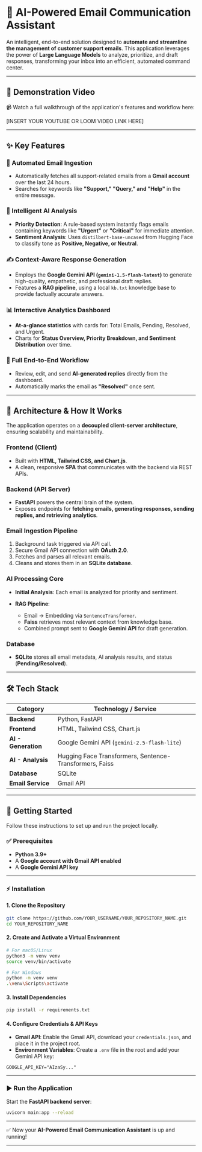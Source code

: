 # 📧 AI-Powered Email Communication Assistant

An intelligent, end-to-end solution designed to **automate and streamline the management of customer support emails**.
This application leverages the power of **Large Language Models** to analyze, prioritize, and draft responses, transforming your inbox into an efficient, automated command center.

---

## 🎥 Demonstration Video

📹 Watch a full walkthrough of the application's features and workflow here:

\[INSERT YOUR YOUTUBE OR LOOM VIDEO LINK HERE]

---

## ✨ Key Features

### 📨 Automated Email Ingestion

* Automatically fetches all support-related emails from a **Gmail account** over the last 24 hours.
* Searches for keywords like **"Support," "Query," and "Help"** in the entire message.

### 🤖 Intelligent AI Analysis

* **Priority Detection**: A rule-based system instantly flags emails containing keywords like **"Urgent"** or **"Critical"** for immediate attention.
* **Sentiment Analysis**: Uses `distilbert-base-uncased` from Hugging Face to classify tone as **Positive, Negative, or Neutral**.

### ✍️ Context-Aware Response Generation

* Employs the **Google Gemini API (`gemini-1.5-flash-latest`)** to generate high-quality, empathetic, and professional draft replies.
* Features a **RAG pipeline**, using a local `kb.txt` knowledge base to provide factually accurate answers.

### 📊 Interactive Analytics Dashboard

* **At-a-glance statistics** with cards for: Total Emails, Pending, Resolved, and Urgent.
* Charts for **Status Overview, Priority Breakdown, and Sentiment Distribution** over time.

### 🔄 Full End-to-End Workflow

* Review, edit, and send **AI-generated replies** directly from the dashboard.
* Automatically marks the email as **"Resolved"** once sent.

---

## 🏩 Architecture & How It Works

The application operates on a **decoupled client-server architecture**, ensuring scalability and maintainability.

### **Frontend (Client)**

* Built with **HTML, Tailwind CSS, and Chart.js**.
* A clean, responsive **SPA** that communicates with the backend via REST APIs.

### **Backend (API Server)**

* **FastAPI** powers the central brain of the system.
* Exposes endpoints for **fetching emails, generating responses, sending replies, and retrieving analytics**.

### **Email Ingestion Pipeline**

1. Background task triggered via API call.
2. Secure Gmail API connection with **OAuth 2.0**.
3. Fetches and parses all relevant emails.
4. Cleans and stores them in an **SQLite database**.

### **AI Processing Core**

* **Initial Analysis**: Each email is analyzed for priority and sentiment.
* **RAG Pipeline**:

  * Email → Embedding via `SentenceTransformer`.
  * **Faiss** retrieves most relevant context from knowledge base.
  * Combined prompt sent to **Google Gemini API** for draft generation.

### **Database**

* **SQLite** stores all email metadata, AI analysis results, and status (**Pending/Resolved**).

---

## 🛠️ Tech Stack

| Category            | Technology / Service                                    |
| ------------------- | ------------------------------------------------------- |
| **Backend**         | Python, FastAPI                                         |
| **Frontend**        | HTML, Tailwind CSS, Chart.js                            |
| **AI - Generation** | Google Gemini API (`gemini-2.5-flash-lite`)           |
| **AI - Analysis**   | Hugging Face Transformers, Sentence-Transformers, Faiss |
| **Database**        | SQLite                                                  |
| **Email Service**   | Gmail API                                               |

---

## 🚀 Getting Started

Follow these instructions to set up and run the project locally.

### ✅ Prerequisites

* **Python 3.9+**
* A **Google account with Gmail API enabled**
* A **Google Gemini API key**

---

### ⚡ Installation

#### 1. Clone the Repository

```bash
git clone https://github.com/YOUR_USERNAME/YOUR_REPOSITORY_NAME.git
cd YOUR_REPOSITORY_NAME
```

#### 2. Create and Activate a Virtual Environment

```bash
# For macOS/Linux
python3 -m venv venv
source venv/bin/activate

# For Windows
python -m venv venv
.\venv\Scripts\activate
```

#### 3. Install Dependencies

```bash
pip install -r requirements.txt
```

#### 4. Configure Credentials & API Keys

* **Gmail API**: Enable the Gmail API, download your `credentials.json`, and place it in the project root.
* **Environment Variables**: Create a `.env` file in the root and add your Gemini API key:

```env
GOOGLE_API_KEY="AIzaSy..."
```

---

### ▶️ Run the Application

Start the **FastAPI backend server**:

```bash
uvicorn main:app --reload
```

---

✅ Now your **AI-Powered Email Communication Assistant** is up and running!

---
